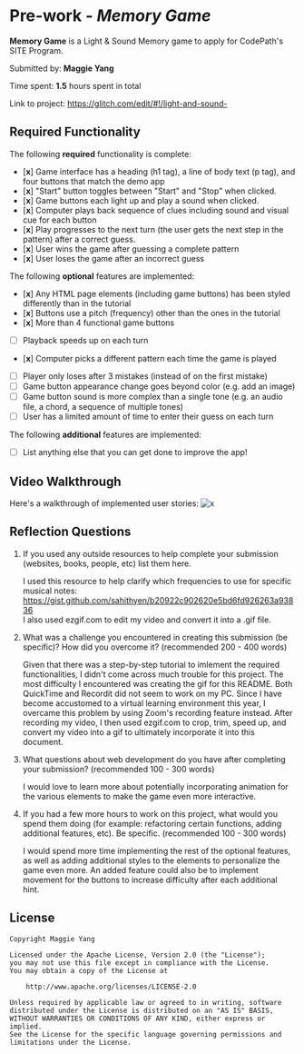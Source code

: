 # Pre-work - _Memory Game_

**Memory Game** is a Light & Sound Memory game to apply for CodePath's SITE Program.

Submitted by: **Maggie Yang**

Time spent: **1.5** hours spent in total

Link to project: https://glitch.com/edit/#!/light-and-sound-

## Required Functionality

The following **required** functionality is complete:

- [**x**] Game interface has a heading (h1 tag), a line of body text (p tag), and four buttons that match the demo app
- [**x**] "Start" button toggles between "Start" and "Stop" when clicked.
- [**x**] Game buttons each light up and play a sound when clicked.
- [**x**] Computer plays back sequence of clues including sound and visual cue for each button
- [**x**] Play progresses to the next turn (the user gets the next step in the pattern) after a correct guess.
- [**x**] User wins the game after guessing a complete pattern
- [**x**] User loses the game after an incorrect guess

The following **optional** features are implemented:

- [**x**] Any HTML page elements (including game buttons) has been styled differently than in the tutorial
- [**x**] Buttons use a pitch (frequency) other than the ones in the tutorial
- [**x**] More than 4 functional game buttons
- [ ] Playback speeds up on each turn
- [**x**] Computer picks a different pattern each time the game is played
- [ ] Player only loses after 3 mistakes (instead of on the first mistake)
- [ ] Game button appearance change goes beyond color (e.g. add an image)
- [ ] Game button sound is more complex than a single tone (e.g. an audio file, a chord, a sequence of multiple tones)
- [ ] User has a limited amount of time to enter their guess on each turn

The following **additional** features are implemented:

- [ ] List anything else that you can get done to improve the app!

## Video Walkthrough

Here's a walkthrough of implemented user stories:
![**x**](https://cdn.glitch.com/2795d27b-2f29-4220-bfad-d1084e493640%2Fezgif.com-gif-maker.gif?v=1616054349184)

## Reflection Questions

1. If you used any outside resources to help complete your submission (websites, books, people, etc) list them here.

   I used this resource to help clarify which frequencies to use for specific musical notes: https://gist.github.com/sahithyen/b20922c902620e5bd6fd926263a93836<br />
   I also used ezgif.com to edit my video and convert it into a .gif file.

2. What was a challenge you encountered in creating this submission (be specific)? How did you overcome it? (recommended 200 - 400 words)

   Given that there was a step-by-step tutorial to imlement the required functionalities, I didn't come across much trouble for this project.
   The most difficulty I encountered was creating the gif for this README. Both QuickTime and Recordit did not seem to work on my PC.
   Since I have become accustomed to a virtual learning environment this year, I overcame this problem by using Zoom's recording feature instead.
   After recording my video, I then used ezgif.com to crop, trim, speed up, and convert my video into a gif to ultimately incorporate it into this document. 

3. What questions about web development do you have after completing your submission? (recommended 100 - 300 words)

   I would love to learn more about potentially incorporating animation for the various elements to make the game even more interactive.

4. If you had a few more hours to work on this project, what would you spend them doing (for example: refactoring certain functions, adding additional features, etc). Be specific. (recommended 100 - 300 words)

   I would spend more time implementing the rest of the optional features, as well as adding additional styles to the elements to personalize the game even more. 
   An added feature could also be to implement movement for the buttons to increase difficulty after each additional hint.

## License

    Copyright Maggie Yang

    Licensed under the Apache License, Version 2.0 (the "License");
    you may not use this file except in compliance with the License.
    You may obtain a copy of the License at

        http://www.apache.org/licenses/LICENSE-2.0

    Unless required by applicable law or agreed to in writing, software
    distributed under the License is distributed on an "AS IS" BASIS,
    WITHOUT WARRANTIES OR CONDITIONS OF ANY KIND, either express or implied.
    See the License for the specific language governing permissions and
    limitations under the License.
